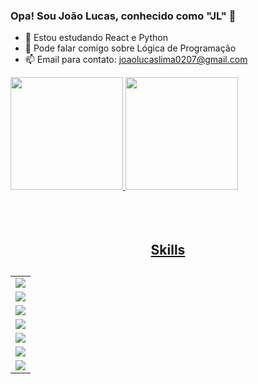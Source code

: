 ### Opa! Sou João Lucas, conhecido como "JL" 👋

- 🌱 Estou estudando React e Python
- 💬 Pode falar comigo sobre Lógica de Programação
- 📫 Email para contato: joaolucaslima0207@gmail.com

<div>

  <a href="https://github.com/JLProdutor">
  <img height="180em" src="https://github-readme-stats.vercel.app/api?username=JLProdutor&show_icons=true&theme=dark&include_all_commits=true&count_private=true"/>
  <img height="180em" src="https://github-readme-stats.vercel.app/api/top-langs/?username=JLProdutor&layout=compact&langs_count=7&theme=dark"/>

</div>
<br>
<br>
<br>

<div align="center">
	 <h2>Skills<h2/>
	<table align="center">
		<tr>
			<td>
				<img src="https://skillicons.dev/icons?i=,html,css,js,bootstrap,react,ts,wordpress" />
			</td>
		<tr/>
		<tr>
			<td>
				<img src="https://skillicons.dev/icons?i=vscode">
			</td>
		</tr>
		<tr>
			<td>
				<img src="https://skillicons.dev/icons?i=cpp,arduino">
			</td>
		</tr>
		<tr>
			<td>
				<img src="https://skillicons.dev/icons?i=github,discord,linkedin">
			</td>
		</tr>
		<tr>
			<td>
				<img src="https://skillicons.dev/icons?i=figma">
			</td>
		</tr>
		<tr>
			<td>
				<img src="https://skillicons.dev/icons?i=git,npm">
			</td>
		</tr>
		<tr>
			<td>
				<img src="https://skillicons.dev/icons?i=netlify">
			</td>
		</tr>
	</table>
</div>

